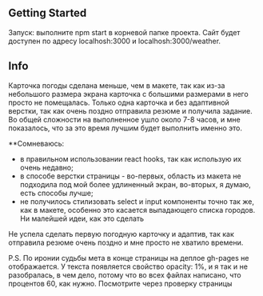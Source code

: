 ## Getting Started

Запуск: выполните npm start в корневой папке проекта.
Сайт будет доступен по адресу localhosh:3000 и localhosh:3000/weather.

## Info

Карточка погоды сделана меньше, чем в макете, так как из-за небольшого размера экрана карточка с большими размерами в него просто не помещалась.
Только одна карточка и без адаптивной верстки, так как очень поздно отправила резюме и получила задание. Во общей сложности на выполненное ушло около 7-8 часов, и мне показалось, что за это время лучшим будет выполнить именно это.

**Сомневаюсь:
- в правильном использовании react hooks, так как использую их очень недавно;
- в способе верстки страницы - во-первых, область из макета не подходила под мой более удлиненный экран, во-вторых, я думаю, есть способы лучше;
- не получилось стилизовать select и input компоненты точно так же, как в макете, особенно это касается выпадающего списка городов. Ни малейшей идеи, как это сделать

Не успела сделать первую погодную карточку и адаптив, так как отправила резюме очень поздно и мне просто не хватило времени. 

P.S. По иронии судьбы мета в конце страницы на деплое gh-pages не отображается. У текста появляется свойство opacity: 1%, и я так и не разобралась, в чем дело, потому что во всех файлах написано, что процентов 60, как нужно. Посмотрите через проверку страницы
